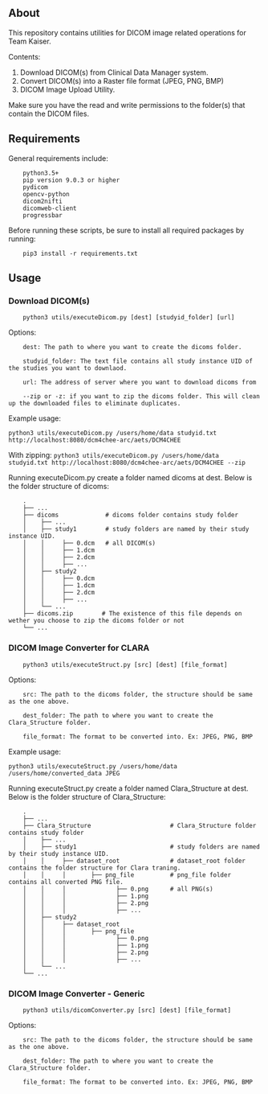 ## About
This repository contains utilities for DICOM image related operations for Team Kaiser.

Contents:
1. Download DICOM(s) from Clinical Data Manager system.
2. Convert DICOM(s) into a Raster file format (JPEG, PNG, BMP)
3. DICOM Image Upload Utility.

Make sure you have the read and write permissions to the folder(s) that contain the DICOM files.

## Requirements

General requirements include:
```
    python3.5+
    pip version 9.0.3 or higher
    pydicom
    opencv-python
    dicom2nifti
    dicomweb-client
    progressbar
```

Before running these scripts, be sure to install all required packages by running:
```
    pip3 install -r requirements.txt
```

## Usage
### Download DICOM(s)

```
    python3 utils/executeDicom.py [dest] [studyid_folder] [url]
```

Options:
```
    dest: The path to where you want to create the dicoms folder.

    studyid_folder: The text file contains all study instance UID of the studies you want to downlaod.
    
    url: The address of server where you want to download dicoms from
    
    --zip or -z: if you want to zip the dicoms folder. This will clean up the downloaded files to eliminate duplicates.
```
Example usage:

```python3 utils/executeDicom.py /users/home/data studyid.txt http://localhost:8080/dcm4chee-arc/aets/DCM4CHEE```
    
With zipping: 
```python3 utils/executeDicom.py /users/home/data studyid.txt http://localhost:8080/dcm4chee-arc/aets/DCM4CHEE --zip```
    
Running executeDicom.py create a folder named dicoms at dest. Below is the folder structure of dicoms:
```
    .
    ├── ...
    ├── dicoms             # dicoms folder contains study folder
    │    ├── ...
    │    ├── study1        # study folders are named by their study instance UID.
    │    │     ├── 0.dcm   # all DICOM(s)
    │    │     ├── 1.dcm
    │    │     ├── 2.dcm 
    │    │     ├── ...
    │    ├── study2 
    │    │     ├── 0.dcm
    │    │     ├── 1.dcm
    │    │     ├── 2.dcm 
    │    │     ├── ...
    │    └── ...
    ├── dicoms.zip        # The existence of this file depends on wether you choose to zip the dicoms folder or not
    └── ...

```

### DICOM Image Converter for CLARA

```
    python3 utils/executeStruct.py [src] [dest] [file_format]
```

Options:
```
    src: The path to the dicoms folder, the structure should be same as the one above.

    dest_folder: The path to where you want to create the Clara_Structure folder.

    file_format: The format to be converted into. Ex: JPEG, PNG, BMP
```
Example usage: 

```python3 utils/executeStruct.py /users/home/data /users/home/converted_data JPEG```
    
    
Running executeStruct.py create a folder named Clara_Structure at dest. Below is the folder structure of Clara_Structure:
``` 
    .
    ├── ...
    ├── Clara_Structure                      # Clara_Structure folder contains study folder
    │    ├── ...
    │    ├── study1                          # study folders are named by their study instance UID.
    │    │     ├── dataset_root              # dataset_root folder contains the folder structure for Clara traning.
    │    │     │       ├── png_file          # png_file folder contains all converted PNG file.
    │    │     │              ├── 0.png      # all PNG(s)
    │    │     │              ├── 1.png
    │    │     │              ├── 2.png 
    │    │     │              ├── ...
    │    ├── study2  
    │    │     ├── dataset_root
    │    │     │       ├── png_file
    │    │     │              ├── 0.png
    │    │     │              ├── 1.png
    │    │     │              ├── 2.png 
    │    │     │              ├── ...
    │    └── ...
    └── ...
```
### DICOM Image Converter - Generic

```
    python3 utils/dicomConverter.py [src] [dest] [file_format]
```

Options:
```
    src: The path to the dicoms folder, the structure should be same as the one above.

    dest_folder: The path to where you want to create the Clara_Structure folder.

    file_format: The format to be converted into. Ex: JPEG, PNG, BMP
```
